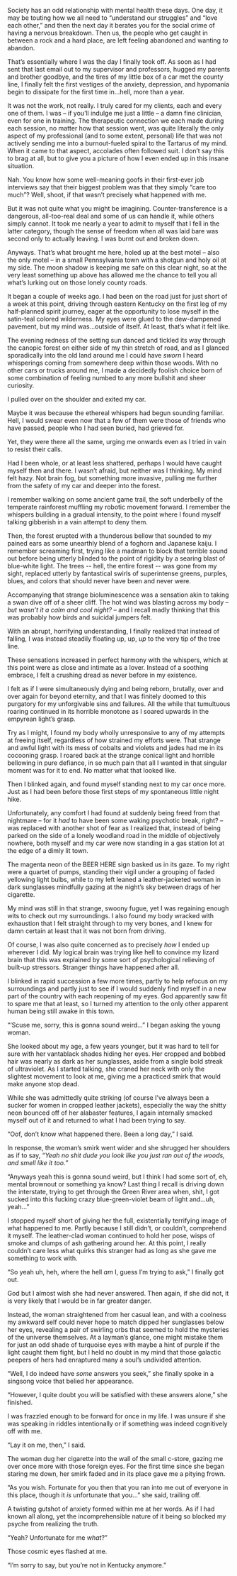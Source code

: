 Society has an odd relationship with mental health these days. One day, it may be touting how we all need to “understand our struggles” and “love each other,” and then the next day it berates you for the social crime of having a nervous breakdown. Then us, the people who get caught in between a rock and a hard place, are left feeling abandoned and wanting *to* abandon. 

That’s essentially where I was the day I finally took off. As soon as I had sent that last email out to my supervisor and professors, hugged my parents and brother goodbye, and the tires of my little box of a car met the county line, I finally felt the first vestiges of the anxiety, depression, and hypomania begin to dissipate for the first time in…hell, more than a year. 

It was not the work, not really. I truly cared for my clients, each and every one of them. I was – if you’ll indulge me just a little – a damn fine clinician, even for one in training. The therapeutic connection we each made during each session, no matter how that session went, was quite literally the only aspect of my professional (and to some extent, personal) life that was not actively sending me into a burnout-fueled spiral to the Tartarus of my mind. When it came to that aspect, accolades often followed suit. I don’t say this to brag at all, but to give you a picture of how I even ended up in this insane situation.

Nah. You know how some well-meaning goofs in their first-ever job interviews say that their biggest problem was that they simply “care too much”? Well, shoot, if that wasn’t precisely what happened with me.

But it was not quite what you might be imagining. Counter-transference is a dangerous, all-too-real deal and some of us can handle it, while others simply cannot. It took me nearly a year to admit to myself that I fell in the latter category, though the sense of freedom when all was laid bare was second only to actually leaving. I was burnt out and broken down.

Anyways. That’s what brought me here, holed up at the best motel – also the only motel – in a small Pennsylvania town with a shotgun and holy oil at my side. The moon shadow is keeping me safe on this clear night, so at the very least something up above has allowed me the chance to tell you all what’s lurking out on those lonely county roads. 

It began a couple of weeks ago. I had been on the road just for just short of a week at this point, driving through eastern Kentucky on the first leg of my half-planned spirit journey, eager at the opportunity to lose myself in the satin-teal colored wilderness. My eyes were glued to the dew-dampened pavement, but my mind was…outside of itself. At least, that’s what it felt like. 

The evening redness of the setting sun danced and tickled its way through the canopic forest on either side of my thin stretch of road, and as I glanced sporadically into the old land around me I could have *sworn* I heard whisperings coming from somewhere deep within those woods. With no other cars or trucks around me, I made a decidedly foolish choice born of some combination of feeling numbed to any more bullshit and sheer curiosity.

I pulled over on the shoulder and exited my car. 

Maybe it was because the ethereal whispers had begun sounding familiar. Hell, I would swear even now that a few of them were those of friends who have passed, people who I had seen buried, had grieved for. 

Yet, they were there all the same, urging me onwards even as I tried in vain to resist their calls. 

Had I been whole, or at least less shattered, perhaps I would have caught myself then and there. I wasn’t afraid, but neither was I thinking. My mind felt hazy. Not brain fog, but something more invasive, pulling me further from the safety of my car and deeper into the forest. 

I remember walking on some ancient game trail, the soft underbelly of the temperate rainforest muffling my robotic movement forward. I remember the whispers building in a gradual intensity, to the point where I found myself talking gibberish in a vain attempt to deny them. 

Then, the forest erupted with a thunderous bellow that sounded to my pained ears as some unearthly blend of a foghorn and Japanese kaiju. I remember screaming first, trying like a madman to block that terrible sound out before being utterly blinded to the point of rigidity by a searing blast of blue-white light. The trees -- hell, the entire forest -- was gone from my sight, replaced utterly by fantastical swirls of superintense greens, purples, blues, and colors that should never have been and never were. 

Accompanying that strange bioluminescence was a sensation akin to taking a swan dive off of a sheer cliff. The hot wind was blasting across my body – *but wasn’t it a calm and cool night?* – and I recall madly thinking that this was probably how birds and suicidal jumpers felt. 

With an abrupt, horrifying understanding, I finally realized that instead of falling, I was instead steadily floating up, up, *up* to the very tip of the tree line.

These sensations increased in perfect harmony with the whispers, which at this point were as close and intimate as a lover. Instead of a soothing embrace, I felt a crushing dread as never before in my existence. 

I felt as if I were simultaneously dying and being reborn, brutally, over and over again for beyond eternity, and that I was finitely doomed to this purgatory for my unforgivable sins and failures. All the while that tumultuous roaring continued in its horrible monotone as I soared upwards in the empyrean light’s grasp. 

Try as I might, I found my body wholly unresponsive to any of my attempts at freeing itself, regardless of how strained my efforts were. That strange and awful light with its mess of cobalts and violets and jades had me in its cocooning grasp. I roared back at the strange conical light and horrible bellowing in pure defiance, in so much pain that all I wanted in that singular moment was for it to end. No matter what that looked like.

Then I blinked again, and found myself standing next to my car once more. Just as I had been before those first steps of my spontaneous little night hike. 

Unfortunately, any comfort I had found at suddenly being freed from that nightmare – for it *had* to have been some waking psychotic break, right? – was replaced with another shot of fear as I realized that, instead of being parked on the side of a lonely woodland road in the middle of objectively nowhere, both myself and my car were now standing in a gas station lot at the edge of a dimly lit town. 

The magenta neon of the BEER HERE sign basked us in its gaze. To my right were a quartet of pumps, standing their vigil under a grouping of faded yellowing light bulbs, while to my left leaned a leather-jacketed woman in dark sunglasses mindfully gazing at the night’s sky between drags of her cigarette.

My mind was still in that strange, swoony fugue, yet I was regaining enough wits to check out my surroundings. I also found my body wracked with exhaustion that I felt straight through to my very bones, and I knew for damn certain at least that it was not born from driving. 

Of course, I was also quite concerned as to precisely *how* I ended up wherever I did. My logical brain was trying like hell to convince my lizard brain that this was explained by some sort of psychological relieving of built-up stressors. Stranger things have happened after all.

I blinked in rapid succession a few more times, partly to help refocus on my surroundings and partly just to see if I would suddenly find myself in a new part of the country with each reopening of my eyes. God apparently saw fit to spare me that at least, so I turned my attention to the only other apparent human being still awake in this town. 

“‘Scuse me, sorry, this is gonna sound weird…” I began asking the young woman.

She looked about my age, a few years younger, but it was hard to tell for sure with her vantablack shades hiding her eyes. Her cropped and bobbed hair was nearly as dark as her sunglasses, aside from a single bold streak of ultraviolet. As I started talking, she craned her neck with only the slightest movement to look at me, giving me a practiced smirk that would make anyone stop dead. 

While she was admittedly quite striking (of course I’ve always been a sucker for women in cropped leather jackets), especially the way the shitty neon bounced off of her alabaster features, I again internally smacked myself out of it and returned to what I had been trying to say.

“Oof, don’t know what happened there. Been a long day,” I said. 

In response, the woman’s smirk went wider and she shrugged her shoulders as if to say, “*Yeah no shit dude you look like you just ran out of the woods, and smell like it too.”*

“Anyways yeah this is gonna sound weird, but I think I had some sort of, eh, mental brownout or something ya know? Last thing I recall is driving down the interstate, trying to get through the Green River area when, shit, I got sucked into this fucking crazy blue-green-violet beam of light and...uh, yeah…” 

I stopped myself short of giving her the full, existentially terrifying image of what happened to me. Partly because I still didn’t, or couldn’t, comprehend it myself. The leather-clad woman continued to hold her pose, wisps of smoke and clumps of ash gathering around her. At this point, I really couldn’t care less what quirks this stranger had as long as she gave me something to work with. 

“So yeah uh, heh, where the hell *am* I, guess I’m trying to ask,” I finally got out. 

God but I almost wish she had never answered. Then again, if she did not, it is very likely that I would be in far greater danger.

Instead, the woman straightened from her casual lean, and with a coolness my awkward self could never hope to match dipped her sunglasses below her eyes, revealing a pair of swirling orbs that seemed to hold the mysteries of the universe themselves. At a layman’s glance, one might mistake them for just an odd shade of turquoise eyes with maybe a hint of purple if the light caught them fight, but I held no doubt in my mind that those galactic peepers of hers had enraptured many a soul’s undivided attention.

“Well, I do indeed have *some* answers you seek,” she finally spoke in a singsong voice that belied her appearance.

“However, I quite doubt you will be satisfied with these answers alone,” she finished.

I was frazzled enough to be forward for once in my life. I was unsure if she was speaking in riddles intentionally or if something was indeed cognitively off with me.

“Lay it on me, then,” I said.

The woman dug her cigarette into the wall of the small c-store, gazing me over once more with those foreign eyes. For the first time since she began staring me down, her smirk faded and in its place gave me a pitying frown. 

“As you wish. Fortunate for you then that you ran into me out of everyone in this place, though it *is* unfortunate that you…” she said, trailing off.

A twisting gutshot of anxiety formed within me at her words. As if I had known all along, yet the incomprehensible nature of it being so blocked my psyche from realizing the truth.

“Yeah? Unfortunate for me *what*?”

Those cosmic eyes flashed at me. 

“I’m sorry to say, but you’re not in Kentucky anymore.”